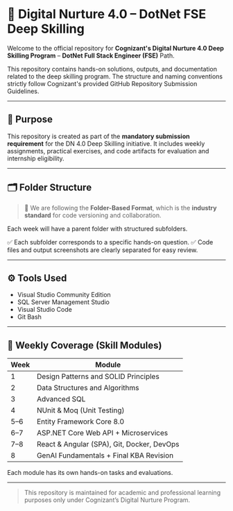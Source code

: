 # 📘 Digital Nurture 4.0 – DotNet FSE Deep Skilling

Welcome to the official repository for **Cognizant's Digital Nurture 4.0 Deep Skilling Program** – **DotNet Full Stack Engineer (FSE)** Path.

This repository contains hands-on solutions, outputs, and documentation related to the deep skilling program. The structure and naming conventions strictly follow Cognizant's provided GitHub Repository Submission Guidelines.

---

## 📌 Purpose

This repository is created as part of the **mandatory submission requirement** for the DN 4.0 Deep Skilling initiative. It includes weekly assignments, practical exercises, and code artifacts for evaluation and internship eligibility.

---

## 🗂️ Folder Structure

> 📌 We are following the **Folder-Based Format**, which is the **industry standard** for code versioning and collaboration.

Each week will have a parent folder with structured subfolders.

✅ Each subfolder corresponds to a specific hands-on question.
✅ Code files and output screenshots are clearly separated for easy review.

---

## ⚙️ Tools Used

- Visual Studio Community Edition  
- SQL Server Management Studio  
- Visual Studio Code  
- Git Bash  

---

## 🧠 Weekly Coverage (Skill Modules)

| Week | Module                                      |
|------|---------------------------------------------|
| 1    | Design Patterns and SOLID Principles        |
| 2    | Data Structures and Algorithms              |
| 3    | Advanced SQL                                |
| 4    | NUnit & Moq (Unit Testing)                  |
| 5–6  | Entity Framework Core 8.0                   |
| 6–7  | ASP.NET Core Web API + Microservices        |
| 7–8  | React & Angular (SPA), Git, Docker, DevOps  |
| 8    | GenAI Fundamentals + Final KBA Revision     |

Each module has its own hands-on tasks and evaluations.

---

> This repository is maintained for academic and professional learning purposes only under Cognizant’s Digital Nurture Program.



